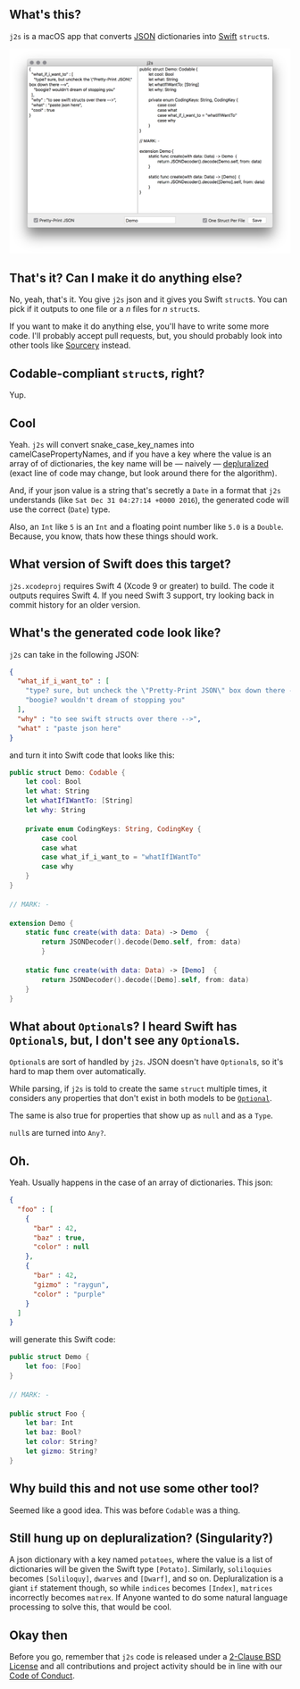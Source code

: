 ## What's this?
`j2s` is a macOS app that converts [JSON](https://en.wikipedia.org/wiki/JSON) dictionaries into [Swift](https://swift.org) `struct`s.

![Screenshot](Screenshot.png?raw=true)

## That's it? Can I make it do anything else?
No, yeah, that's it. You give `j2s` json and it gives you Swift `struct`s. You can pick if it outputs to one file or a _n_ files for _n_ `struct`s.

If you want to make it do anything else, you'll have to write some more code. I'll probably accept pull requests, but, you should probably look into other tools like [Sourcery](https://github.com/krzysztofzablocki/Sourcery) instead.

## Codable-compliant `struct`s, right?
Yup.

## Cool
Yeah. `j2s` will convert snake_case_key_names into camelCasePropertyNames, and if you have a key where the value is an array of of dictionaries, the key name will be — naively — [depluralized](https://github.com/zadr/j2s/blob/main/j2s/StringTransformations.swift#L14) (exact line of code may change, but look around there for the algorithm).

And, if your json value is a string that's secretly a `Date` in a format that `j2s` understands (like `Sat Dec 31 04:27:14 +0000 2016`), the generated code will use the correct (`Date`) type.

Also, an `Int` like `5` is an `Int` and a floating point number like `5.0` is a `Double`. Because, you know, thats how these things should work.

## What version of Swift does this target?
`j2s.xcodeproj` requires Swift 4 (Xcode 9 or greater) to build. The code it outputs requires Swift 4. If you need Swift 3 support, try looking back in commit history for an older version.

## What's the generated code look like?

`j2s` can take in the following JSON:

```json
{
  "what_if_i_want_to" : [
    "type? sure, but uncheck the \"Pretty-Print JSON\" box down there --v",
    "boogie? wouldn't dream of stopping you"
  ],
  "why" : "to see swift structs over there -->",
  "what" : "paste json here"
}
```

and turn it into Swift code that looks like this:

```swift
public struct Demo: Codable {
	let cool: Bool
	let what: String
	let whatIfIWantTo: [String]
	let why: String

	private enum CodingKeys: String, CodingKey {
		case cool
		case what
		case what_if_i_want_to = "whatIfIWantTo"
		case why
	}
}

// MARK: -

extension Demo {
	static func create(with data: Data) -> Demo  {
		return JSONDecoder().decode(Demo.self, from: data)
		}

	static func create(with data: Data) -> [Demo]  {
		return JSONDecoder().decode([Demo].self, from: data)
	}
}
```

## What about `Optional`s? I heard Swift has `Optional`s, but, I don't see any `Optional`s.
`Optional`s are sort of handled by `j2s`. JSON doesn't have `Optional`s, so it's hard to map them over automatically.

While parsing, if `j2s` is told to create the same `struct` multiple times, it considers any properties that don't exist in both models to be [`Optional`](http://swiftdoc.org/v3.0/type/Optional/).

The same is also true for properties that show up as `null` and as a `Type`.

`null`s are turned into `Any?`.

## Oh.
Yeah. Usually happens in the case of an array of dictionaries. This json:

```json
{
  "foo" : [
    {
      "bar" : 42,
      "baz" : true,
      "color" : null
    },
    {
      "bar" : 42,
      "gizmo" : "raygun",
      "color" : "purple"
    }
  ]
}
```

will generate this Swift code:

```swift
public struct Demo {
	let foo: [Foo]
}

// MARK: -

public struct Foo {
	let bar: Int
	let baz: Bool?
	let color: String?
	let gizmo: String?
}
```

## Why build this and not use some other tool?
Seemed like a good idea. This was before `Codable` was a thing.

## Still hung up on depluralization? (Singularity?)
A json dictionary with a key named `potatoes`, where the value is a list of dictionaries will be given the Swift type `[Potato]`. Similarly, `soliloquies` becomes `[Soliloquy]`, `dwarves` and `[Dwarf]`, and so on. Depluralization is a giant `if` statement though, so while `indices` becomes `[Index]`, `matrices` incorrectly becomes `matrex`. If Anyone wanted to do some natural language processing to solve this, that would be cool.

## Okay then
Before you go, remember that `j2s` code is released under a [2-Clause BSD License](LICENSE.md) and all contributions and project activity should be in line with our [Code of Conduct](CODE_OF_CONDUCT.md).
